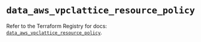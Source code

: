 # `data_aws_vpclattice_resource_policy`

Refer to the Terraform Registry for docs: [`data_aws_vpclattice_resource_policy`](https://registry.terraform.io/providers/hashicorp/aws/6.8.0/docs/data-sources/vpclattice_resource_policy).
